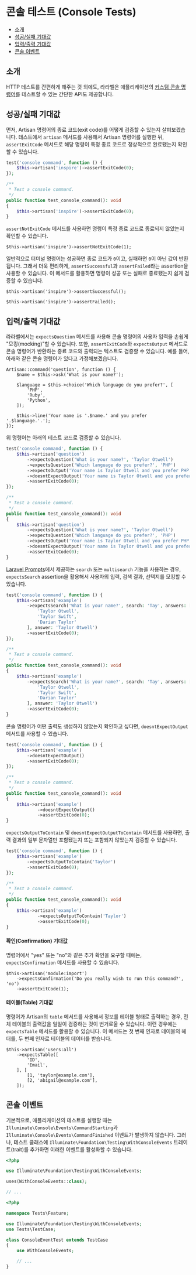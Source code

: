 # 콘솔 테스트 (Console Tests)

- [소개](#introduction)
- [성공/실패 기대값](#success-failure-expectations)
- [입력/출력 기대값](#input-output-expectations)
- [콘솔 이벤트](#console-events)

<a name="introduction"></a>
## 소개

HTTP 테스트를 간편하게 해주는 것 외에도, 라라벨은 애플리케이션의 [커스텀 콘솔 명령어](/docs/11.x/artisan)를 테스트할 수 있는 간단한 API도 제공합니다.

<a name="success-failure-expectations"></a>
## 성공/실패 기대값

먼저, Artisan 명령어의 종료 코드(exit code)를 어떻게 검증할 수 있는지 살펴보겠습니다. 테스트에서 `artisan` 메서드를 사용해서 Artisan 명령어를 실행한 뒤, `assertExitCode` 메서드로 해당 명령이 특정 종료 코드로 정상적으로 완료됐는지 확인할 수 있습니다.

```php tab=Pest
test('console command', function () {
    $this->artisan('inspire')->assertExitCode(0);
});
```

```php tab=PHPUnit
/**
 * Test a console command.
 */
public function test_console_command(): void
{
    $this->artisan('inspire')->assertExitCode(0);
}
```

`assertNotExitCode` 메서드를 사용하면 명령이 특정 종료 코드로 종료되지 않았는지 확인할 수 있습니다.

```
$this->artisan('inspire')->assertNotExitCode(1);
```

일반적으로 터미널 명령어는 성공하면 종료 코드가 `0`이고, 실패하면 `0`이 아닌 값이 반환됩니다. 그래서 더욱 편리하게, `assertSuccessful`과 `assertFailed`라는 assertion을 사용할 수 있습니다. 이 메서드를 활용하면 명령이 성공 또는 실패로 종료됐는지 쉽게 검증할 수 있습니다.

```
$this->artisan('inspire')->assertSuccessful();

$this->artisan('inspire')->assertFailed();
```

<a name="input-output-expectations"></a>
## 입력/출력 기대값

라라벨에서는 `expectsQuestion` 메서드를 사용해 콘솔 명령어의 사용자 입력을 손쉽게 "모킹(mocking)"할 수 있습니다. 또한, `assertExitCode`와 `expectsOutput` 메서드로 콘솔 명령어가 반환하는 종료 코드와 출력되는 텍스트도 검증할 수 있습니다. 예를 들어, 아래와 같은 콘솔 명령어가 있다고 가정해보겠습니다.

```
Artisan::command('question', function () {
    $name = $this->ask('What is your name?');

    $language = $this->choice('Which language do you prefer?', [
        'PHP',
        'Ruby',
        'Python',
    ]);

    $this->line('Your name is '.$name.' and you prefer '.$language.'.');
});
```

위 명령어는 아래의 테스트 코드로 검증할 수 있습니다.

```php tab=Pest
test('console command', function () {
    $this->artisan('question')
        ->expectsQuestion('What is your name?', 'Taylor Otwell')
        ->expectsQuestion('Which language do you prefer?', 'PHP')
        ->expectsOutput('Your name is Taylor Otwell and you prefer PHP.')
        ->doesntExpectOutput('Your name is Taylor Otwell and you prefer Ruby.')
        ->assertExitCode(0);
});
```

```php tab=PHPUnit
/**
 * Test a console command.
 */
public function test_console_command(): void
{
    $this->artisan('question')
        ->expectsQuestion('What is your name?', 'Taylor Otwell')
        ->expectsQuestion('Which language do you prefer?', 'PHP')
        ->expectsOutput('Your name is Taylor Otwell and you prefer PHP.')
        ->doesntExpectOutput('Your name is Taylor Otwell and you prefer Ruby.')
        ->assertExitCode(0);
}
```

[Laravel Prompts](/docs/11.x/prompts)에서 제공하는 `search` 또는 `multisearch` 기능을 사용하는 경우, `expectsSearch` assertion을 활용해서 사용자의 입력, 검색 결과, 선택지를 모킹할 수 있습니다.

```php tab=Pest
test('console command', function () {
    $this->artisan('example')
        ->expectsSearch('What is your name?', search: 'Tay', answers: [
            'Taylor Otwell',
            'Taylor Swift',
            'Darian Taylor'
        ], answer: 'Taylor Otwell')
        ->assertExitCode(0);
});
```

```php tab=PHPUnit
/**
 * Test a console command.
 */
public function test_console_command(): void
{
    $this->artisan('example')
        ->expectsSearch('What is your name?', search: 'Tay', answers: [
            'Taylor Otwell',
            'Taylor Swift',
            'Darian Taylor'
        ], answer: 'Taylor Otwell')
        ->assertExitCode(0);
}
```

콘솔 명령어가 어떤 출력도 생성하지 않았는지 확인하고 싶다면, `doesntExpectOutput` 메서드를 사용할 수 있습니다.

```php tab=Pest
test('console command', function () {
    $this->artisan('example')
        ->doesntExpectOutput()
        ->assertExitCode(0);
});
```

```php tab=PHPUnit
/**
 * Test a console command.
 */
public function test_console_command(): void
{
    $this->artisan('example')
            ->doesntExpectOutput()
            ->assertExitCode(0);
}
```

`expectsOutputToContain` 및 `doesntExpectOutputToContain` 메서드를 사용하면, 출력 결과의 일부 문자열만 포함됐는지 또는 포함되지 않았는지 검증할 수 있습니다.

```php tab=Pest
test('console command', function () {
    $this->artisan('example')
        ->expectsOutputToContain('Taylor')
        ->assertExitCode(0);
});
```

```php tab=PHPUnit
/**
 * Test a console command.
 */
public function test_console_command(): void
{
    $this->artisan('example')
            ->expectsOutputToContain('Taylor')
            ->assertExitCode(0);
}
```

<a name="confirmation-expectations"></a>
#### 확인(Confirmation) 기대값

명령어에서 "yes" 또는 "no"와 같은 추가 확인을 요구할 때에는, `expectsConfirmation` 메서드를 사용할 수 있습니다.

```
$this->artisan('module:import')
    ->expectsConfirmation('Do you really wish to run this command?', 'no')
    ->assertExitCode(1);
```

<a name="table-expectations"></a>
#### 테이블(Table) 기대값

명령어가 Artisan의 `table` 메서드를 사용해서 정보를 테이블 형태로 출력하는 경우, 전체 테이블의 출력값을 일일이 검증하는 것이 번거로울 수 있습니다. 이런 경우에는 `expectsTable` 메서드를 활용할 수 있습니다. 이 메서드는 첫 번째 인자로 테이블의 헤더를, 두 번째 인자로 테이블의 데이터를 받습니다.

```
$this->artisan('users:all')
    ->expectsTable([
        'ID',
        'Email',
    ], [
        [1, 'taylor@example.com'],
        [2, 'abigail@example.com'],
    ]);
```

<a name="console-events"></a>
## 콘솔 이벤트

기본적으로, 애플리케이션의 테스트를 실행할 때는 `Illuminate\Console\Events\CommandStarting`과 `Illuminate\Console\Events\CommandFinished` 이벤트가 발생하지 않습니다. 그러나, 테스트 클래스에 `Illuminate\Foundation\Testing\WithConsoleEvents` 트레이트(trait)를 추가하면 이러한 이벤트를 활성화할 수 있습니다.

```php tab=Pest
<?php

use Illuminate\Foundation\Testing\WithConsoleEvents;

uses(WithConsoleEvents::class);

// ...
```

```php tab=PHPUnit
<?php

namespace Tests\Feature;

use Illuminate\Foundation\Testing\WithConsoleEvents;
use Tests\TestCase;

class ConsoleEventTest extends TestCase
{
    use WithConsoleEvents;

    // ...
}
```
